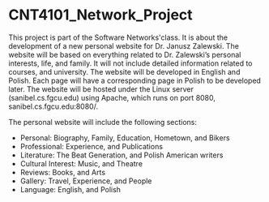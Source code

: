 # CNT4101_Network_Project


This project is part of the Software Networks'class. It is about the development of a new personal website for Dr. Janusz Zalewski. The website will be based on everything related to Dr. Zalewski’s personal interests, life, and family. It will not include detailed information related to courses, and university. The website will be developed in English and Polish. Each page will have a corresponding page in Polish to be developed later. The website will be hosted under the Linux server (sanibel.cs.fgcu.edu) using Apache, which runs on port 8080, sanibel.cs.fgcu.edu:8080/.

The personal website will include the following sections:  

- Personal: Biography, Family, Education, Hometown, and Bikers
-	Professional: Experience, and Publications 
-	Literature: The Beat Generation, and Polish American writers 
-	Cultural Interest: Music, and Theatre 
-	Reviews: Books, and Arts 
-	Gallery: Travel, Experience, and People
-	Language: English, and Polish
